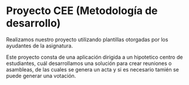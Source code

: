 # Proyecto CEE (Metodología de desarrollo)

Realizamos nuestro proyecto utilizando plantillas otorgadas por los ayudantes de la asignatura.

Este proyecto consta de una aplicación dirigida a un hipotetico centro de estudiantes, cuál desarrollamos una solución para crear reuniones o asambleas, de las cuales se genera un acta y si es necesario tamién se puede generar una votación.
